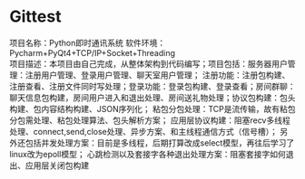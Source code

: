 # Gittest

项目名称：Python即时通讯系统 
软件环境：Pycharm+PyQt4+TCP/IP+Socket+Threading  
项目描述：本项目由自己完成，从整体架构到代码编写；项目包括：服务器用户管理：注册用户管理、登录用户管理、聊天室用户管理；
注册功能：注册包构建、注册查看、注册文件同时写处理；登录功能：登录包构建、登录查看；房间群聊：
聊天信息包构建，房间用户进入和退出处理、房间送礼物处理；协议包构建：包头构建、包内容结构构建、JSON序列化；
粘包分包处理：TCP是流传输，故有粘包分包需处理、粘包处理算法、包头解析方案；
应用层协议构建：阻塞recv多线程处理、connect,send,close处理、异步方案、和主线程通信方式（信号槽）；
另外还包括并发处理方案：目前是多线程，后期打算改成select模型，再往后学习了linux改为epoll模型；
心跳检测以及套接字各种退出处理方案：阻塞套接字如何退出、应用层关闭包构建

